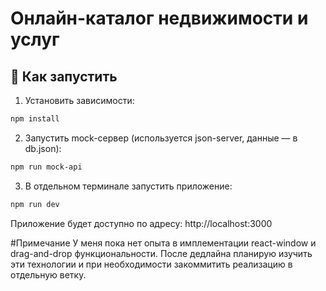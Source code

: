 # Онлайн-каталог недвижимости и услуг

## 🚀 Как запустить

1. Установить зависимости:
```bash
npm install
```

2. Запустить mock-сервер (используется json-server, данные — в db.json):
```bash
npm run mock-api
```

3. В отдельном терминале запустить приложение:
```bash
npm run dev
```

Приложение будет доступно по адресу: http://localhost:3000

#Примечание
У меня пока нет опыта в имплементации react-window и drag-and-drop функциональности.
После дедлайна планирую изучить эти технологии и при необходимости закоммитить реализацию в отдельную ветку.